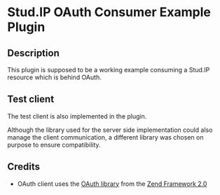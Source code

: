 # Stud.IP OAuth Consumer Example Plugin

## Description

This plugin is supposed to be a working example consuming a Stud.IP
resource which is behind OAuth.

## Test client

The test client is also implemented in the plugin.

Although the library used for the server side implementation could also manage the client communication, a different library was chosen on purpose to ensure compatibility.

## Credits

- OAuth client uses the [OAuth library](https://github.com/zendframework/zf2/tree/master/library/Zend/OAuth) from the [Zend Framework 2.0](http://framework.zend.com/zf2)
